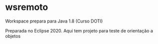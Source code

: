 # wsremoto
Workspace prepara para Java 1.8 (Curso DOTI)

Preparada no Eclipse 2020.
Aqui tem projeto para teste de orientação a objetos
